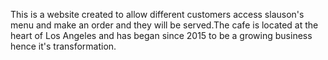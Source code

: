 This is a website created to allow different customers access slauson's menu and make an order and they will be served.The cafe is located at the heart of Los Angeles and has began since 2015 to be a growing business hence it's transformation.
